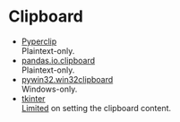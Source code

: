 # Clipboard
- [Pyperclip](https://github.com/asweigart/pyperclip)  
  Plaintext-only.
- [pandas.io.clipboard](https://tedboy.github.io/pandas/io/io6.html)  
  Plaintext-only.
- [pywin32.win32clipboard](https://mhammond.github.io/pywin32/win32clipboard.html)  
  Windows-only.
- [tkinter](https://www.tcl.tk/man/tcl/TkCmd/clipboard.html)  
  [Limited](https://stackoverflow.com/a/4203897) on setting the clipboard content.  